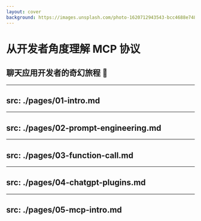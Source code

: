 ```yaml
---
layout: cover
background: https://images.unsplash.com/photo-1620712943543-bcc4688e7485?auto=format&q=80
---
```


# 从开发者角度理解 MCP 协议

## 聊天应用开发者的奇幻旅程 🚀

---
src: ./pages/01-intro.md
---

---
src: ./pages/02-prompt-engineering.md
---

---
src: ./pages/03-function-call.md
---

---
src: ./pages/04-chatgpt-plugins.md
---

---
src: ./pages/05-mcp-intro.md
---

